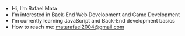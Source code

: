 - Hi, I’m Rafael Mata
- I’m interested in Back-End Web Development and Game Development  
- I’m currently learning JavaScript and Back-End development basics
- How to reach me: matarafael2004@gmail.com

<!---
Rafa-Mt/Rafa-Mt is a ✨ special ✨ repository because its `README.md` (this file) appears on your GitHub profile.
You can click the Preview link to take a look at your changes.
--->
